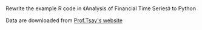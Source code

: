 Rewrite the example R code in 《Analysis of Financial Time Series》 to Python

Data are downloaded from [Prof.Tsay's website](https://faculty.chicagobooth.edu/ruey-s-tsay/research/analysis-of-financial-time-series-3rd-edition)